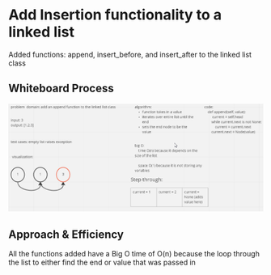 # Add Insertion functionality to a linked list
Added functions: append, insert_before, and insert_after to the linked list class

## Whiteboard Process
![whiteboard](./code6.png)

## Approach & Efficiency
All the functions added have a Big O time of O(n) because the loop through the list to either find the end or value that was passed in
